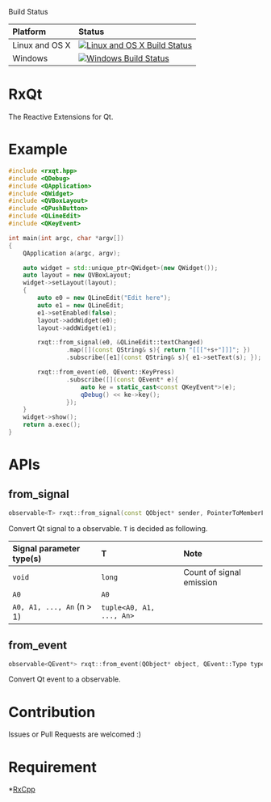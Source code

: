 Build Status

| Platform | Status |
|:---------|:-------|
|Linux and OS X|[![Linux and OS X Build Status](https://travis-ci.org/tetsurom/rxqt.svg?branch=master)](https://travis-ci.org/tetsurom/rxqt)|
|Windows|[![Windows Build Status](https://ci.appveyor.com/api/projects/status/github/tetsurom/rxqt?svg=true)](https://ci.appveyor.com/api/projects/status/github/tetsurom/rxqt)|

# RxQt
The Reactive Extensions for Qt.

# Example

```cpp
#include <rxqt.hpp>
#include <QDebug>
#include <QApplication>
#include <QWidget>
#include <QVBoxLayout>
#include <QPushButton>
#include <QLineEdit>
#include <QKeyEvent>

int main(int argc, char *argv[])
{
    QApplication a(argc, argv);

    auto widget = std::unique_ptr<QWidget>(new QWidget());
    auto layout = new QVBoxLayout;
    widget->setLayout(layout);
    {
        auto e0 = new QLineEdit("Edit here");
        auto e1 = new QLineEdit;
        e1->setEnabled(false);
        layout->addWidget(e0);
        layout->addWidget(e1);

        rxqt::from_signal(e0, &QLineEdit::textChanged)
                .map([](const QString& s){ return "[[["+s+"]]]"; })
                .subscribe([e1](const QString& s){ e1->setText(s); });

        rxqt::from_event(e0, QEvent::KeyPress)
                .subscribe([](const QEvent* e){
                    auto ke = static_cast<const QKeyEvent*>(e);
                    qDebug() << ke->key();
                });
    }
    widget->show();
    return a.exec();
}
```

# APIs

## from_signal

```cpp
observable<T> rxqt::from_signal(const QObject* sender, PointerToMemberFunction signal);
```

Convert Qt signal to a observable. `T` is decided as following.

|Signal parameter type(s)|T |Note |
|:---------------|:-|:----|
|`void`|`long`|Count of signal emission|
|`A0`|`A0`||
|`A0, A1, ..., An` (n > 1)|`tuple<A0, A1, ..., An>`||

## from_event

```cpp
observable<QEvent*> rxqt::from_event(QObject* object, QEvent::Type type);
```

Convert Qt event to a observable.

# Contribution

Issues or Pull Requests are welcomed :)

# Requirement

*[RxCpp](https://github.com/Reactive-Extensions/RxCpp)
